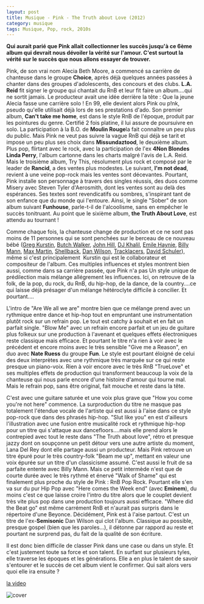 ```yaml
---
layout: post
title: Musique - Pink - The Truth about Love (2012)
category: musique
tags: Musique, Pop, rock, 2010s
---
```

**Qui aurait parié que Pink allait collectionner les succès jusqu'à ce 6ème album qui devrait nous dévoiler la vérité sur l'amour. C'est surtout la vérité sur le succès que nous allons essayer de trouver.**

Pink, de son vrai nom Alecia Beth Moore, a commencé sa carrière de chanteuse dans le groupe **Choice**, après déjà quelques années passées à chanter dans des groupes d'adolescents, des concours et des clubs. **L.A. Reid** fit signer le groupe qui chantait du RnB et leur fit faire un album....qui ne sortit jamais. Le producteur avait une idée derrière la tête : Que la jeune Alecia fasse une carrière solo ! En 99, elle devient alors Pink ou p!nk, pseudo qu'elle utilisait déjà lors de ses prestations d'ado. Son premier album, **Can't take me home**, est dans le style RnB de l'époque, produit par les pointures du genre. Certifié 2 fois platine, il lui assure de poursuivre en solo. La participation à la B.O. de **Moulin Rouge**la fait connaître un peu plus du public. Mais Pink ne veut pas suivre la vague RnB qui déjà se tarit et impose un peu plus ses choix dans **Missundaztood**, le deuxième album. Plus pop, flirtant avec le rock, avec la participation de l'ex **4Non Blondes** **Linda Perry**, l'album cartonne dans les charts malgré l'avis de L.A. Reid. Mais le troisième album, Try This, résolument plus rock et composé par le leader de **Rancid**, a des ventes plus modestes. Le suivant, **I'm not dead**, revient à une veine pop-rock mais les ventes sont décevantes. Pourtant, Pink installe son personnage à travers des singles réussis, des duos comme Misery avec Steven Tyler d'Aerosmith, dont les ventes sont au delà des espérances. Ses textes sont revendicatifs ou sombres, s'inspirant tant de son enfance que du monde qui l'entoure. Ainsi, le single "Sober" de son album suivant **Funhouse**, parle-t-il de l'alcoolisme, sans en empêcher le succès tonitruant. Au point que le sixième album, **the Truth About Love**, est attendu au tournant !

Comme chaque fois, la chanteuse change de production et ce ne sont pas moins de 11 personnes qui se sont penchées sur le berceau de ce nouveau bébé (<a title="Greg Kurstin" href="http://en.wikipedia.org/wiki/Greg_Kurstin">Greg Kurstin</a>, <a title="Butch Walker" href="http://en.wikipedia.org/wiki/Butch_Walker">Butch Walker</a>, <a title="John Hill (producer)" href="http://en.wikipedia.org/wiki/John_Hill_%28producer%29">John Hill</a>, <a title="DJ Khalil" href="http://en.wikipedia.org/wiki/DJ_Khalil">DJ Khalil</a>, <a title="Emile Haynie" href="http://en.wikipedia.org/wiki/Emile_Haynie">Emile Haynie</a>, <a title="Billy Mann" href="http://en.wikipedia.org/wiki/Billy_Mann">Billy Mann</a>, <a title="Max Martin" href="http://en.wikipedia.org/wiki/Max_Martin">Max Martin</a>, <a title="Shellback (producer)" href="http://en.wikipedia.org/wiki/Shellback_%28producer%29">Shellback</a>, <a title="Dan Wilson (musician)" href="http://en.wikipedia.org/wiki/Dan_Wilson_%28musician%29">Dan Wilson</a>, <a title="Tracklacers" href="http://en.wikipedia.org/wiki/Tracklacers">Tracklacers</a>, <a title="David Schuler" href="http://en.wikipedia.org/wiki/David_Schuler">David Schuler</a>), même si c'est principalement  Kurstin qui est le collaborateur et compositeur de l'album. Ces multiples influences et styles montrent bien aussi, comme dans sa carrière passée, que Pink n'a pas Un style unique de prédilection mais mélange allégrement les influences. Ici, on retrouve de la folk, de la pop, du rock, du RnB, du hip-hop, de la dance, de la country....ce qui laisse déjà présager d'un mélange hétéroclyte difficile à concilier. Et pourtant....

L'intro de "Are We all we are" montre bien que ce mélange prend avec un rythmique entre dance et hip-hop tout en empruntant une instrumentation plutôt rock sur un refrain pop. Le tout est catchy à souhait et en fait un parfait single. "Blow Me" avec un refrain encore parfait et un jeu de guitare plus folkeux sur une production à l'avenant et quelques effets électroniques reste classique mais efficace. Et pourtant le titre n'a rien à voir avec le précédent et encore moins avec le très sensible "Give me a Reason", en duo avec **Nate Ruess** du groupe **Fun**. Le style est pourtant éloigné de celui des deux interprètes avec une rythmique très marquée sur ce qui reste presque un piano-voix. Rien à voir encore avec le très RnB "TrueLove" et ses multiples effets de production qui transforment beaucoup la voix de la chanteuse qui nous parle encore d'une histoire d'amour qui tourne mal. Mais le refrain pop, sans être original, fait mouche et reste dans la tête.

C'est avec une guitare saturée et une voix plus grave que "How you come you're not here" commence. La surproduction du titre ne masque pas totalement l'étendue vocale de l'artiste qui est aussi à l'aise dans ce style pop-rock que dans des phrasés hip-hop. "Slut like you" en est d'ailleurs l'illustration avec une fusion entre musicalité rock et rythmique hip-hop pour un titre qui s'attaque aux dancefloors....mais elle prend alors le contrepied avec tout le reste dans "The Truth about love", rétro et presque jazzy dont on soupçonne un petit détour vers une autre artiste du moment, Lana Del Rey dont elle partage aussi un producteur. Mais Pink retrouve un titre épuré pour le très country-folk "Beam me up", mettant en valeur une voix épurée sur un titre d'un classicisme assumé. C'est aussi le fruit de sa parfaite entente avec Billy Mann. Mais ce petit intermède n'est que de courte durée avec le très rythmé et énervé "Walk of Shame" qui est finalement plus proche du style de Pink : RnB Pop Rock. Pourtant elle s'en va sur du pur Hip Pop avec "Here comes the Week end" (avec **Eminem**), du moins c'est ce que laisse croire l'intro du titre alors que le couplet devient très vite plus pop dans une production toujours aussi efficace. "Where did the Beat go" est même carrément RnB et n'aurait pas surpris dans le répertoire d'une Beyonce. Décidément, Pink est à l'aise partout. C'est un titre de l'ex-**Semisonic** Dan Wilson qui clot l'album. Classique au possible, presque gospel (bien que les paroles...), il détonne par rappord au reste et pourtant ne surprend pas, du fait de la qualité de son écriture.

Il est donc bien difficile de classer Pink dans une case ou dans un style. Et c'est justement toute sa force et son talent. En surfant sur plusieurs tyles, elle traverse les époques et les générations. Elle a en plus le talent de savoir s'entourer et le succès de cet album vient le confirmer. Qui sait alors vers quoi elle ira ensuite ?

[la video](https://www.youtube.com/watch?v=zsmUOdmm02A)

![cover](http://cheziceman.files.wordpress.com/2014/11/the_truth_about_love.png)
